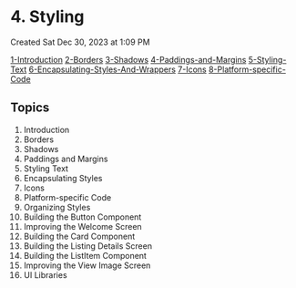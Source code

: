 # 4. Styling
Created Sat Dec 30, 2023 at 1:09 PM

[1-Introduction](1-Introduction.md)
[2-Borders](2-Borders.md)
[3-Shadows](3-Shadows.md)
[4-Paddings-and-Margins](4-Paddings-and-Margins.md)
[5-Styling-Text](5-Styling-Text.md)
[6-Encapsulating-Styles-And-Wrappers](6-Encapsulating-Styles-And-Wrappers.md)
[7-Icons](7-Icons.md)
[8-Platform-specific-Code](8-Platform-specific-Code.md)

## Topics
1. Introduction
2. Borders
3. Shadows
4. Paddings and Margins
5. Styling Text
6. Encapsulating Styles
7. Icons
8. Platform-specific Code
9. Organizing Styles
10. Building the Button Component
11. Improving the Welcome Screen
12. Building the Card Component
13. Building the Listing Details Screen
14. Building the ListItem Component
15. Improving the View Image Screen
16. UI Libraries